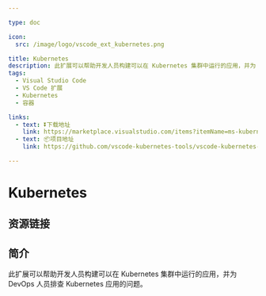 ```yaml
---

type: doc

icon:
  src: /image/logo/vscode_ext_kubernetes.png

title: Kubernetes
description: 此扩展可以帮助开发人员构建可以在 Kubernetes 集群中运行的应用，并为 DevOps 人员排查 Kubernetes 应用的问题。
tags:
  - Visual Studio Code
  - VS Code 扩展
  - Kubernetes
  - 容器

links:
  - text: ⏬下载地址
    link: https://marketplace.visualstudio.com/items?itemName=ms-kubernetes-tools.vscode-kubernetes-tools
  - text: 📦项目地址
    link: https://github.com/vscode-kubernetes-tools/vscode-kubernetes-tools

---
```


<ShowLogo />

# Kubernetes

<ShowTags />

<ShowBreadcrumb />

## 资源链接

<ShowLinks />

## 简介

此扩展可以帮助开发人员构建可以在 Kubernetes 集群中运行的应用，并为 DevOps 人员排查 Kubernetes 应用的问题。
